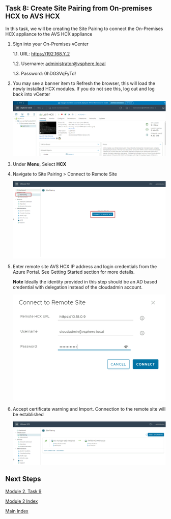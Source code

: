 ## **Task 8: Create Site Pairing from On-premises HCX to AVS HCX**

In this task, we will be creating the Site Pairing to connect the On-Premises
HCX appliance to the AVS HCX appliance

1.  Sign into your On-Premises vCenter

    1.1.  URL: https://192.168.Y.2

    1.2.  Username:
        administrator@vsphere.local

    1.3.  Password: 0hDG3VqFyTd!


2.  You may see a banner item to Refresh the browser, this will load the newly
    installed HCX modules. If you do not see this, log out and log back into
    vCenter

    ![](media/dd7b93947a327aa2cf9b8c36b7257f3f.png)

3.  Under **Menu**, Select **HCX**

4.  Navigate to Site Pairing \> Connect to Remote Site

    ![](media/a431f8293cc49c568b3f58570bdf9dc2.png)

5.  Enter remote site AVS HCX IP address and login credentials from the Azure
    Portal. See Getting Started section for more details.

    **Note** Ideally the identity provided in this step should be an AD based
    credential with delegation instead of the cloudadmin account.

    ![](media/c31b338dc6e4e88226af7721e2494ab0.png)

6.  Accept certificate warning and Import. Connection to the remote site will be
    established

    ![](media/0d505a16d2c3ac2eae84d5e610b889aa.png)

## Next Steps

[Module 2, Task 9](module-2-task-9.md)

[Module 2 Index](module-2-index.md)

[Main Index](index.md)
